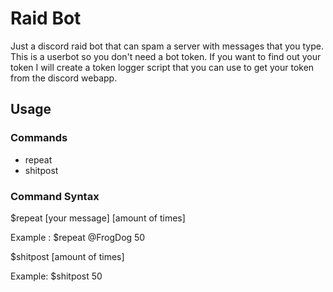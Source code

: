 # Raid Bot
Just a discord raid bot that can spam a server with messages that you type. This is a userbot so you don't need a bot token. If you want to find out your token I will create a token logger script that you can use to get your token from the discord webapp.

## Usage
### Commands
- repeat
- shitpost

### Command Syntax

$repeat [your message] [amount of times]

Example : $repeat @FrogDog 50

$shitpost [amount of times]

Example: $shitpost 50
